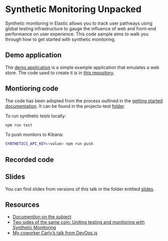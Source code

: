 # Synthetic Monitoring Unpacked
Synthetic monitoring in Elastic allows you to track user pathways using global testing infrastructure to gauge the influence of web and front-end performance on user experience. This code sample aims to walk you through how to get started with synthetic monitoring.

## Demo application
The [demo application](https://demo-store-ivory.vercel.app/products) is a simple example application that emulates a web store. The code used to create it is in [this repository](https://github.com/JessicaGarson/demo-store).

## Montioring code
The code has been adopted from the process outlined in the [getting started documentation](https://www.elastic.co/guide/en/observability/current/synthetics-get-started-project.html). It can be found in the projects-test [folder](/projects-test).

To run synthetic tests locally:

```bash
npm run test
```

To push monitors to Kibana: 

```bash
SYNTHETICS_API_KEY=<value> npm run push
```

## Recorded code



## Slides
You can find slides from versions of this talk in the folder entitled [slides](/slides).

## Resources
- [Documention on the subject](https://www.elastic.co/guide/en/observability/current/monitor-uptime-synthetics.html)
- [Two sides of the same coin: Uniting testing and monitoring with Synthetic Monitoring](https://www.elastic.co/observability-labs/blog/testing-monitoring-synthetic-monitoring) 
- [My coworker Carly’s talk from DevOps.js](https://portal.gitnation.org/contents/synthetic-monitoring-and-e2e-testing-2-sides-of-the-same-coin-1979)

